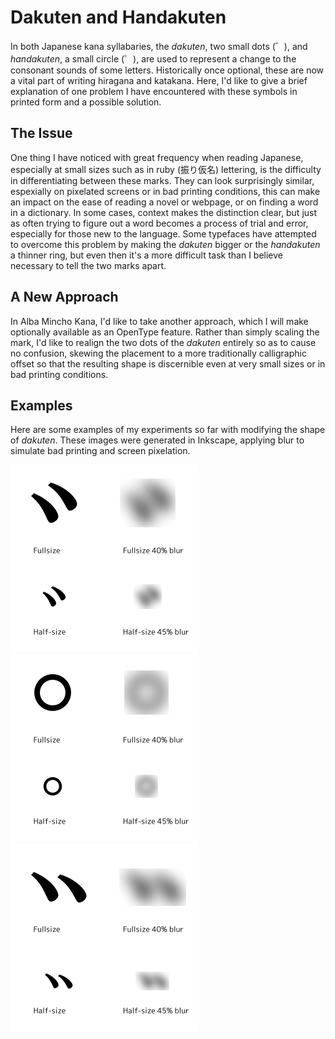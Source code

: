 # Dakuten and Handakuten

In both Japanese kana syllabaries, the *dakuten*, two small dots (゛), and *handakuten*, a small circle (゜), are used to represent a change to the consonant sounds of some letters. Historically once optional, these are now a vital part of writing hiragana and katakana. Here, I'd like to give a brief explanation of one problem I have encountered with these symbols in printed form and a possible solution.

## The Issue

One thing I have noticed with great frequency when reading Japanese, especially at small sizes such as in ruby (振り仮名) lettering, is the difficulty in differentiating between these marks. They can look surprisingly similar, espexially on pixelated screens or in bad printing conditions, this can make an impact on the ease of reading a novel or webpage, or on finding a word in a dictionary. In some cases, context makes the distinction clear, but just as often trying to figure out a word becomes a process of trial and error, especially for those new to the language. Some typefaces have attempted to overcome this problem by making the *dakuten* bigger or the *handakuten* a thinner ring, but even then it's a more difficult task than I believe necessary to tell the two marks apart.

## A New Approach

In Alba Mincho Kana, I'd like to take another approach, which I will make optionally available as an OpenType feature. Rather than simply scaling the mark, I'd like to realign the two dots of the *dakuten* entirely so as to cause no confusion, skewing the placement to a more traditionally calligraphic offset so that the resulting shape is discernible even at very small sizes or in bad printing conditions.

## Examples

Here are some examples of my experiments so far with modifying the shape of *dakuten*. These images were generated in Inkscape, applying blur to simulate bad printing and screen pixelation.

![濁点](https://github.com/fontfish/AlbaMinchoKana/blob/master/Testing/Dakuten/d1-medium.png)
![半濁点](https://github.com/fontfish/AlbaMinchoKana/blob/master/Testing/Dakuten/hd-medium.png)
![ずらした濁点](https://github.com/fontfish/AlbaMinchoKana/blob/master/Testing/Dakuten/d2-medium.png)
